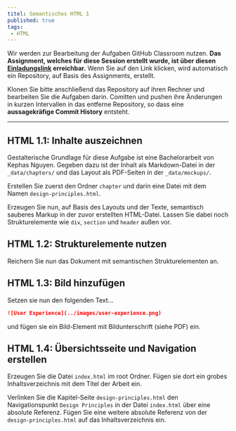 ```yaml
---
titel: Semantisches HTML 1
published: true
tags:
 - HTML
---
```


Wir werden zur Bearbeitung der Aufgaben GitHub Classroom nutzen. **Das Assignment, welches für diese Session erstellt wurde, ist über diesen [Einladungslink](https://classroom.github.com/a/IVij3tWW) erreichbar.** Wenn Sie auf den Link klicken, wird automatisch ein Repository, auf Basis des Assignments, erstellt.

Klonen Sie bitte anschließend das Repository auf ihren Rechner und bearbeiten Sie die Aufgaben darin. Comitten und pushen ihre Änderungen in kurzen Intervallen in das entferne Repository, so dass eine **aussagekräfige Commit History** entsteht.

---

## HTML 1.1: Inhalte auszeichnen

Gestalterische Grundlage für diese Aufgabe ist eine Bachelorarbeit von Kephas Nguyen. Gegeben dazu ist der Inhalt als Markdown-Datei in der `_data/chapters/` und das Layout als PDF-Seiten in der `_data/mockups/`.

Erstellen Sie zuerst den Ordner `chapter` und darin eine Datei mit dem Namen `design-principles.html`.

Erzeugen Sie nun, auf Basis des Layouts und der Texte, semantisch sauberes Markup in der zuvor erstellten HTML-Datei. Lassen Sie dabei noch Strukturelemente wie `div`, `section` und `header` außen vor.

## HTML 1.2: Strukturelemente nutzen

Reichern Sie nun das Dokument mit semantischen Strukturelementen an. 


## HTML 1.3: Bild hinzufügen

Setzen sie nun den folgenden Text...

```md
![User Experience](../images/user-experience.png)
```

und fügen sie ein Bild-Element mit Bildunterschrift (siehe PDF) ein.

## HTML 1.4: Übersichtsseite und Navigation erstellen

Erzeugen Sie die Datei `index.html` im root Ordner. Fügen sie dort ein grobes Inhaltsverzeichnis mit dem Titel der Arbeit ein. 

Verlinken Sie die Kapitel-Seite `design-principles.html` den  Navigationspunkt `Design Principles` in der Datei `index.html` über eine absolute Referenz. Fügen Sie eine weitere absolute Referenz von der `design-principles.html` auf das Inhaltsverzeichnis ein.